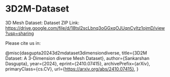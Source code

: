 # 3D2M-Dataset
3D Mesh Dataset:
Dataset ZIP Link: https://drive.google.com/file/d/18tsl2scLbnq3oGGxqOJUqnCyItz1ojmD/view?usp=sharing

Please cite us in:

@misc{dasgupta20243d2mdataset3dimensiondiverse,
      title={3D2M Dataset: A 3-Dimension diverse Mesh Dataset}, 
      author={Sankarshan Dasgupta},
      year={2024},
      eprint={2410.07415},
      archivePrefix={arXiv},
      primaryClass={cs.CV},
      url={https://arxiv.org/abs/2410.07415}, 
}
